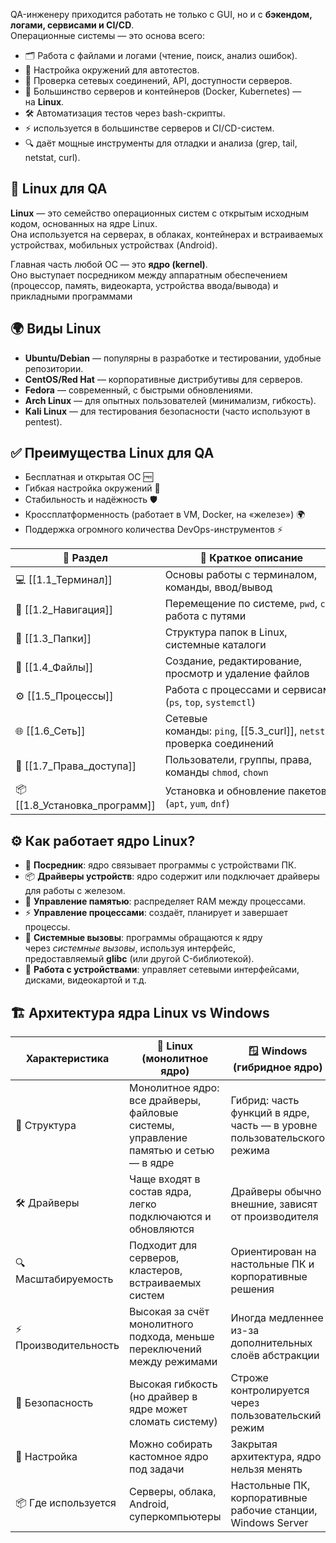QA-инженеру приходится работать не только с GUI, но и с **бэкендом, логами, сервисами и CI/CD**.  
Операционные системы — это основа всего:
- 🗂️ Работа с файлами и логами (чтение, поиск, анализ ошибок).
- 🔧 Настройка окружений для автотестов.
- 📡 Проверка сетевых соединений, API, доступности серверов.
- 🐧 Большинство серверов и контейнеров (Docker, Kubernetes) — на **Linux**.
- 🛠️ Автоматизация тестов через bash-скрипты.
- ⚡ используется в большинстве серверов и CI/CD-систем.
- 🔍 даёт мощные инструменты для отладки и анализа (grep, tail, netstat, curl).
## 🐧 Linux для QA
**Linux** — это семейство операционных систем с открытым исходным кодом, основанных на ядре Linux.  
Она используется на серверах, в облаках, контейнерах и встраиваемых устройствах, мобильных устройствах (Android).

Главная часть любой ОС — это **ядро (kernel)**.  
Оно выступает посредником между аппаратным обеспечением (процессор, память, видеокарта, устройства ввода/вывода) и прикладными программами
## 🌍 Виды Linux
- **Ubuntu/Debian** — популярны в разработке и тестировании, удобные репозитории.
- **CentOS/Red Hat** — корпоративные дистрибутивы для серверов.
- **Fedora** — современный, с быстрыми обновлениями.
- **Arch Linux** — для опытных пользователей (минимализм, гибкость).
- **Kali Linux** — для тестирования безопасности (часто используют в pentest).
## ✅ Преимущества Linux для QA
- Бесплатная и открытая ОС 🆓
- Гибкая настройка окружений 🔧
- Стабильность и надёжность 🛡️
- Кроссплатформенность (работает в VM, Docker, на «железе») 🌍
- Поддержка огромного количества DevOps-инструментов ⚡

| 📂 Раздел                     | 📌 Краткое описание                                                   |
| ----------------------------- | --------------------------------------------------------------------- |
| 💻  [[1.1_Терминал]]          | Основы работы с терминалом, команды, ввод/вывод                       |
| 🧭 [[1.2_Навигация]]          | Перемещение по системе, `pwd`, `cd`, работа с путями                  |
| 📂 [[1.3_Папки]]              | Структура папок в Linux, системные каталоги                           |
| 📄 [[1.4_Файлы]]              | Создание, редактирование, просмотр и удаление файлов                  |
| ⚙️ [[1.5_Процессы]]           | Работа с процессами и сервисами (`ps`, `top`, `systemctl`)            |
| 🌐 [[1.6_Сеть]]               | Сетевые команды: `ping`, [[5.3_curl]], `netstat`, проверка соединений |
| 🔑 [[1.7_Права_доступа]]      | Пользователи, группы, права, команды `chmod`, `chown`                 |
| 📦 [[1.8_Установка_программ]] | Установка и обновление пакетов (`apt`, `yum`, `dnf`)                  |
## ⚙️ Как работает ядро Linux?

- 🔑 **Посредник**: ядро связывает программы с устройствами ПК.
- 📦 **Драйверы устройств**: ядро содержит или подключает драйверы для работы с железом.
- 🧠 **Управление памятью**: распределяет RAM между процессами.
- ⚡ **Управление процессами**: создаёт, планирует и завершает процессы.
- 🔄 **Системные вызовы**: программы обращаются к ядру через _системные вызовы_, используя интерфейс, предоставляемый **glibc** (или другой C-библиотекой).
- 📡 **Работа с устройствами**: управляет сетевыми интерфейсами, дисками, видеокартой и т.д.

## 🏗️ Архитектура ядра Linux vs Windows

| Характеристика       | 🐧 **Linux (монолитное ядро)**                                                       | 🪟 **Windows (гибридное ядро)**                                         |
| -------------------- | ------------------------------------------------------------------------------------ | ----------------------------------------------------------------------- |
| 🔧 Структура         | Монолитное ядро: все драйверы, файловые системы, управление памятью и сетью — в ядре | Гибрид: часть функций в ядре, часть — в уровне пользовательского режима |
| 🛠️ Драйверы         | Чаще входят в состав ядра, легко подключаются и обновляются                          | Драйверы обычно внешние, зависят от производителя                       |
| 🔍 Масштабируемость  | Подходит для серверов, кластеров, встраиваемых систем                                | Ориентирован на настольные ПК и корпоративные решения                   |
| ⚡ Производительность | Высокая за счёт монолитного подхода, меньше переключений между режимами              | Иногда медленнее из-за дополнительных слоёв абстракции                  |
| 🔐 Безопасность      | Высокая гибкость (но драйвер в ядре может сломать систему)                           | Строже контролируется через пользовательский режим                      |
| 🧩 Настройка         | Можно собирать кастомное ядро под задачи                                             | Закрытая архитектура, ядро нельзя менять                                |
| 📦 Где используется  | Серверы, облака, Android, суперкомпьютеры                                            | Настольные ПК, корпоративные рабочие станции, Windows Server            |